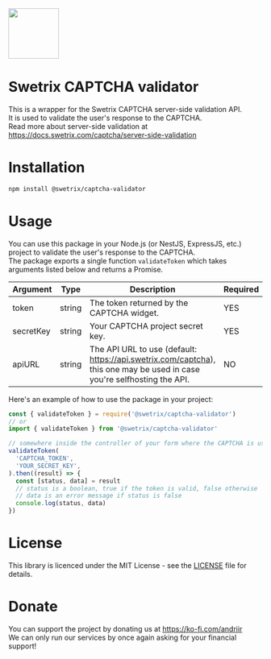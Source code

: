 <img src="https://swetrix.com/assets/logo_blue.svg" alt="" height="100" />

# Swetrix CAPTCHA validator
This is a wrapper for the Swetrix CAPTCHA server-side validation API.\
It is used to validate the user's response to the CAPTCHA.\
Read more about server-side validation at https://docs.swetrix.com/captcha/server-side-validation

# Installation
```bash
npm install @swetrix/captcha-validator
```

# Usage
You can use this package in your Node.js (or NestJS, ExpressJS, etc.) project to validate the user's response to the CAPTCHA.\
The package exports a single function `validateToken` which takes arguments listed below and returns a Promise.

| Argument | Type | Description | Required |
| --- | --- | --- | --- |
| token | string | The token returned by the CAPTCHA widget. | YES |
| secretKey | string | Your CAPTCHA project secret key. | YES |
| apiURL | string | The API URL to use (default: https://api.swetrix.com/captcha), this one may be used in case you're selfhosting the API. | NO |

Here's an example of how to use the package in your project:
```js
const { validateToken } = require('@swetrix/captcha-validator')
// or
import { validateToken } from '@swetrix/captcha-validator'

// somewhere inside the controller of your form where the CAPTCHA is used
validateToken(
  'CAPTCHA_TOKEN',
  'YOUR_SECRET_KEY',
).then((result) => {
  const [status, data] = result
  // status is a boolean, true if the token is valid, false otherwise
  // data is an error message if status is false
  console.log(status, data)
})
```

# License
This library is licenced under the MIT License - see the [LICENSE](LICENSE) file for details.

# Donate
You can support the project by donating us at https://ko-fi.com/andriir \
We can only run our services by once again asking for your financial support!

